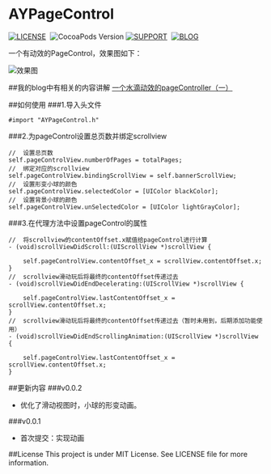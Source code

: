 # AYPageControl
[![LICENSE](https://img.shields.io/badge/license-MIT-green.svg)](https://github.com/AYJk/AYPageControl/blob/master/License)&nbsp;
![CocoaPods Version](https://img.shields.io/badge/pod-v0.0.2-brightgreen.svg)
[![SUPPORT](https://img.shields.io/badge/support-iOS%207%2B%20-blue.svg)](https://en.wikipedia.org/wiki/IOS_7)&nbsp;
[![BLOG](https://img.shields.io/badge/blog-ayjkdev.top-orange.svg)](http://ayjkdev.top/)&nbsp;


一个有动效的PageControl，效果图如下：

![效果图](http://7xrofo.com1.z0.glb.clouddn.com/version002.gif)

##我的blog中有相关的内容讲解
[一个水滴动效的pageController（一）](http://ayjkdev.top/2016/03/25/ios-animation-circle-view/)

##如何使用
###1.导入头文件
```objc
#import "AYPageControl.h"
```
###2.为pageControl设置总页数并绑定scrollview
```objc
//	设置总页数
self.pageControlView.numberOfPages = totalPages;
//	绑定对应的scrollview
self.pageControlView.bindingScrollView = self.bannerScrollView;
//  设置形变小球的颜色
self.pageControlView.selectedColor = [UIColor blackColor];
//  设置背景小球的颜色
self.pageControlView.unSelectedColor = [UIColor lightGrayColor];
```
###3.在代理方法中设置pageControl的属性
```objc
//	将scrollview的contentOffset.x赋值给pageControl进行计算
- (void)scrollViewDidScroll:(UIScrollView *)scrollView {

    self.pageControlView.contentOffset_x = scrollView.contentOffset.x;
}
//  scrollview滑动玩后将最终的contentOffset传递过去
- (void)scrollViewDidEndDecelerating:(UIScrollView *)scrollView {
    
    self.pageControlView.lastContentOffset_x = scrollView.contentOffset.x;
}
//  scrollview滑动玩后将最终的contentOffset传递过去（暂时未用到，后期添加功能使用）
- (void)scrollViewDidEndScrollingAnimation:(UIScrollView *)scrollView {
    
    self.pageControlView.lastContentOffset_x = scrollView.contentOffset.x;
}
```
##更新内容
###v0.0.2
  
  * 优化了滑动视图时，小球的形变动画。

###v0.0.1
  
  * 首次提交：实现动画

##License
This project is under MIT License. See LICENSE file for more information.
